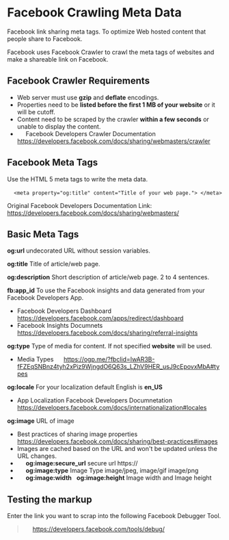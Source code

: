 # Facebook Crawling Meta Data

Facebook link sharing meta tags. To optimize Web hosted content that people share to Facebook.

Facebook uses Facebook Crawler to crawl the meta tags of websites and make a shareable link on Facebook.

## Facebook Crawler Requirements

- Web server must use **gzip** and **deflate** encodings.
- Properties need to be **listed before the first 1 MB of your website** or it will be cutoff.
- Content need to be scraped by the crawler **within a few seconds** or unable to display the content.
- &nbsp;&nbsp;&nbsp;&nbsp; Facebook Developers Crawler Documentation https://developers.facebook.com/docs/sharing/webmasters/crawler

## Facebook Meta Tags

Use the HTML 5 meta tags to write the meta data.

&nbsp;&nbsp;&nbsp;&nbsp;```<meta property="og:title" content="Title of your web page."> </meta>```

Original Facebook Developers Documentation Link: https://developers.facebook.com/docs/sharing/webmasters/


## Basic Meta Tags

**og:url** undecorated URL without session variables.<br>

**og:title** Title of article/web page. <br>

**og:description** Short description of article/web page. 2 to 4 sentences. <br>

**fb:app_id** To use the Facebook insights and data generated from your Facebook Developers App. <br>
- Facebook Developers Dashboard &nbsp;&nbsp;&nbsp;&nbsp; https://developers.facebook.com/apps/redirect/dashboard <br>
- Facebook Insights Documnets &nbsp;&nbsp;&nbsp;&nbsp; https://developers.facebook.com/docs/sharing/referral-insights </br>

**og:type** Type of media for content. If not specified **website** will be used.<br>
- Media Types &nbsp;&nbsp;&nbsp;&nbsp; https://ogp.me/?fbclid=IwAR3B-fFZEqSNBnz4tyh2xPiz9WjngdO6Q63s_LZhV9HER_usJ9cEpovxMbA#types   <br>
 
**og:locale** For your localization default English is **en_US** <br>
- App Localization Facebook Developers Documnetation &nbsp;&nbsp;&nbsp;&nbsp; https://developers.facebook.com/docs/internationalization#locales <br>

**og:image** URL of image <br>
- Best practices of sharing image properties &nbsp;&nbsp;&nbsp;&nbsp; https://developers.facebook.com/docs/sharing/best-practices#images <br>
- Images are cached based on the URL and won't be updated unless the URL changes. <br>
- &nbsp;&nbsp;&nbsp;&nbsp; **og:image:secure_url** secure url https://  <br>
- &nbsp;&nbsp;&nbsp;&nbsp; **og:image:type** Image Type image/jpeg, image/gif image/png <br>
- &nbsp;&nbsp;&nbsp;&nbsp; **og:image:width** &nbsp; **og:image:height** Image width and Image height<br>


## Testing the markup
Enter the link you want to scrap into the following Facebook Debugger Tool.
> &nbsp;&nbsp;&nbsp;&nbsp; https://developers.facebook.com/tools/debug/


